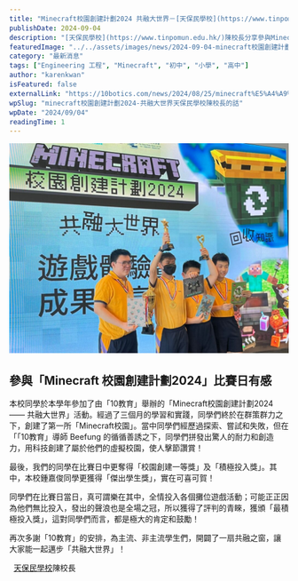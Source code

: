 ```yaml
---
title: "Minecraft校園創建計劃2024 共融大世界－[天保民學校](https://www.tinpomun.edu.hk/)陳校長的話"
publishDate: 2024-09-04
description: "[天保民學校](https://www.tinpomun.edu.hk/)陳校長分享參與Minecraft校園創建計劃2024的體驗，學生經過三個月學習創建虛擬校園，榮獲校園創建一等獎、積極投入獎和傑出學生獎。"
featuredImage: "../../assets/images/news/2024-09-04-minecraft校園創建計劃2024-共融大世界天保民學校陳校長的話/image1.jpeg"
category: "最新消息"
tags: ["Engineering 工程", "Minecraft", "初中", "小學", "高中"]
author: "karenkwan"
isFeatured: false
externalLink: "https://10botics.com/news/2024/08/25/minecraft%E5%A4%A9%E4%BF%9D%E6%B0%91%E5%AD%B8%E6%A0%A1%E9%99%B3%E6%A0%A1%E9%95%B7%E7%9A%84%E8%A9%B1/"
wpSlug: "minecraft校園創建計劃2024-共融大世界天保民學校陳校長的話"
wpDate: "2024/09/04"
readingTime: 1
---
```


![](../../assets/images/news/2024-09-04-minecraft校園創建計劃2024-共融大世界天保民學校陳校長的話/image2.jpeg)
## 參與「Minecraft 校園創建計劃2024」比賽日有感
本校同學於本學年參加了由「10教育」舉辦的「Minecraft校園創建計劃2024 —— 共融大世界」活動。經過了三個月的學習和實踐，同學們終於在群策群力之下，創建了第一所「Minecraft校園」。當中同學們經歷過探索、嘗試和失敗，但在「「10教育」導師 Beefung 的循循善誘之下，同學們拼發出驚人的耐力和創造力，用科技創建了屬於他們的虛擬校園，使人擊節讚賞！

最後，我們的同學在比賽日中更奪得「校園創建一等獎」及「積極投入獎」。其中，本校鍾嘉俊同學更獲得「傑出學生獎」，實在可喜可賀！

同學們在比賽日當日，真可謂樂在其中，全情投入各個攤位遊戲活動；可能正正因為他們無比投入，發出的聲浪也是全場之冠，所以獲得了評判的青睞，獲頒「最積極投入獎」，這對同學們而言，都是極大的肯定和鼓勵！

再次多謝「10教育」的安排，為主流、非主流學生們，開闢了一扇共融之窗，讓大家能一起邁步「共融大世界」！

  [天保民學校](https://www.tinpomun.edu.hk/)陳校長

